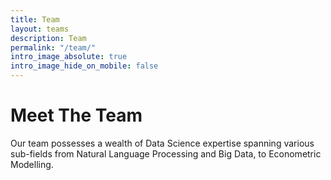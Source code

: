 ```yaml
---
title: Team
layout: teams
description: Team
permalink: "/team/"
intro_image_absolute: true
intro_image_hide_on_mobile: false
---
```


# Meet The Team

Our team possesses a wealth of Data Science expertise spanning various sub-fields from Natural Language Processing and Big Data, to Econometric Modelling.
